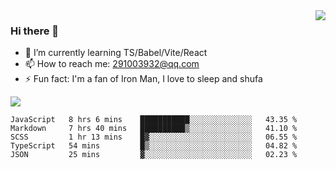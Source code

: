 <img align='right' src='https://github-readme-stats.vercel.app/api?username=niaogege&show_icons=true&theme=radical'/>

### Hi there 👋

- 🌱 I’m currently learning TS/Babel/Vite/React
- 📫 How to reach me: 291003932@qq.com
- ⚡ Fun fact:  I'm a fan of Iron Man, I love to sleep and shufa

![](https://github-readme-stats.vercel.app/api/top-langs/?username=niaogege&layout=compact)

<!--START_SECTION:waka-->
```text
JavaScript   8 hrs 6 mins    ███████████░░░░░░░░░░░░░░   43.35 % 
Markdown     7 hrs 40 mins   ██████████▒░░░░░░░░░░░░░░   41.10 % 
SCSS         1 hr 13 mins    █▓░░░░░░░░░░░░░░░░░░░░░░░   06.55 % 
TypeScript   54 mins         █▒░░░░░░░░░░░░░░░░░░░░░░░   04.82 % 
JSON         25 mins         ▓░░░░░░░░░░░░░░░░░░░░░░░░   02.23 % 
```
<!--END_SECTION:waka-->
